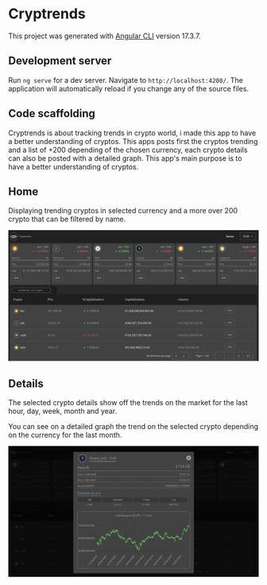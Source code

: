 # Cryptrends

This project was generated with [Angular CLI](https://github.com/angular/angular-cli) version 17.3.7.

## Development server

Run `ng serve` for a dev server. Navigate to `http://localhost:4200/`. The application will automatically reload if you change any of the source files.

## Code scaffolding

Cryptrends is about tracking trends in crypto world, i made this app to have a better understanding of cryptos. This apps posts first the cryptos trending and a list of +200 depending of the chosen currency, each crypto details can also be posted with a detailed graph. This app's main purpose is to have a better understanding of cryptos.

## Home

Displaying trending cryptos in selected currency and a more over 200 crypto that can be filtered by name.

![cryptrends-home](./screenshots/home.png)

## Details

The selected crypto details show off the trends on the market for the last hour, day, week, month and year.

You can see on a detailed graph the trend on the selected crypto depending on the currency for the last month.

![cryptrends-crypto-details](./screenshots/details.png)
